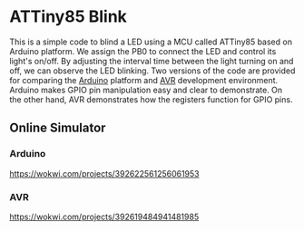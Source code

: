 # ATTiny85 Blink
This is a simple code to blind a LED using a MCU called ATTiny85 based on Arduino platform. We assign the PB0 to connect the LED and control its light's on/off. By adjusting the interval time between the light turning on and off, we can observe the LED blinking. Two versions of the code are provided for comparing the [Arduino](Blink_Arduino.ino) platform and [AVR](Blink_AVR.c) development environment. Arduino makes GPIO pin manipulation easy and clear to demonstrate. On the other hand, AVR demonstrates how the registers function for GPIO pins.


## Online Simulator
### Arduino
https://wokwi.com/projects/392622561256061953

### AVR
https://wokwi.com/projects/392619484941481985
